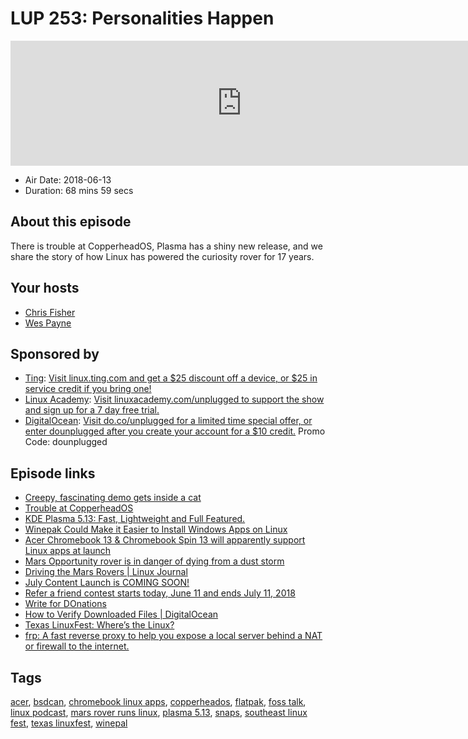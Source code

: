 # LUP 253: Personalities Happen

<iframe src="https://player.fireside.fm/v2/RUkczH-V+DCEj5ZIa?theme=dark" width="740" height="200" frameborder="0" scrolling="no"></iframe>

* Air Date: 2018-06-13
* Duration: 68 mins 59 secs

## About this episode

There is trouble at CopperheadOS, Plasma has a shiny new release, and we share the story of how Linux has powered the curiosity rover for 17 years.

## Your hosts
* [Chris Fisher](https://linuxunplugged.com/hosts/chrislas)
* [Wes Payne](https://linuxunplugged.com/hosts/wes)

## Sponsored by

  * [Ting](http://linux.ting.com): [Visit linux.ting.com and get a $25 discount off a device, or $25 in service credit if you bring one!](http://linux.ting.com)
  * [Linux Academy](http://linuxacademy.com/unplugged): [Visit linuxacademy.com/unplugged to support the show and sign up for a 7 day free trial.](http://linuxacademy.com/unplugged)
  * [DigitalOcean](https://do.co/unplugged): [Visit do.co/unplugged for a limited time special offer, or enter dounplugged after you create your account for a $10 credit.](https://do.co/unplugged) Promo Code: dounplugged



## Episode links

  * [Creepy, fascinating demo gets inside a cat](https://www.polygon.com/virtual-reality/2018/6/11/17450428/leap-motion-vr-ar-hand-control-cat "Creepy, fascinating demo gets inside a cat")
  * [Trouble at CopperheadOS](https://lwn.net/Articles/757267/ "Trouble at CopperheadOS")
  * [KDE Plasma 5.13: Fast, Lightweight and Full Featured.](https://www.kde.org/announcements/plasma-5.13.0.php "KDE Plasma 5.13: Fast, Lightweight and Full Featured.")
  * [Winepak Could Make it Easier to Install Windows Apps on Linux ](https://www.omgubuntu.co.uk/2018/06/winepak-flatpak-for-wine-apps "Winepak Could Make it Easier to Install Windows Apps on Linux ")
  * [Acer Chromebook 13 & Chromebook Spin 13 will apparently support Linux apps at launch ](https://9to5google.com/2018/06/12/acer-chromebook-linux-apps-support/ "Acer Chromebook 13 & Chromebook Spin 13 will apparently support Linux apps at launch ")
  * [Mars Opportunity rover is in danger of dying from a dust storm](https://www.engadget.com/2018/06/11/mars-opportunity-rover-minimal-power-mode-dust-storm/ "Mars Opportunity rover is in danger of dying from a dust storm")
  * [Driving the Mars Rovers | Linux Journal](https://www.linuxjournal.com/article/7570 "Driving the Mars Rovers | Linux Journal")
  * [July Content Launch is COMING SOON!](https://linuxacademy.com/community/posts/show/topic/27776-july-content-launch-is-coming-soon "July Content Launch is COMING SOON!")
  * [Refer a friend contest starts today, June 11 and ends July 11, 2018](https://ting.com/blog/refer-a-friend-amazon/ "Refer a friend contest starts today, June 11 and ends July 11, 2018")
  * [Write for DOnations](https://www.digitalocean.com/write-for-donations/ "Write for DOnations")
  * [How to Verify Downloaded Files | DigitalOcean](https://www.digitalocean.com/community/tutorials/how-to-verify-downloaded-files "How to Verify Downloaded Files | DigitalOcean")
  * [Texas LinuxFest: Where’s the Linux?](https://www.reddit.com/r/linux/comments/8pywij/texas_linuxfest_wheres_the_linux/ "Texas LinuxFest: Where’s the Linux?")
  * [frp: A fast reverse proxy to help you expose a local server behind a NAT or firewall to the internet.](https://github.com/fatedier/frp "frp: A fast reverse proxy to help you expose a local server behind a NAT or firewall to the internet.")



## Tags

[acer](https://linuxunplugged.com/tags/acer), [bsdcan](https://linuxunplugged.com/tags/bsdcan), [chromebook linux apps](https://linuxunplugged.com/tags/chromebook%20linux%20apps), [copperheados](https://linuxunplugged.com/tags/copperheados), [flatpak](https://linuxunplugged.com/tags/flatpak), [foss talk](https://linuxunplugged.com/tags/foss%20talk), [linux podcast](https://linuxunplugged.com/tags/linux%20podcast), [mars rover runs linux](https://linuxunplugged.com/tags/mars%20rover%20runs%20linux), [plasma 5.13](https://linuxunplugged.com/tags/plasma%205.13), [snaps](https://linuxunplugged.com/tags/snaps), [southeast linux fest](https://linuxunplugged.com/tags/southeast%20linux%20fest), [texas linuxfest](https://linuxunplugged.com/tags/texas%20linuxfest), [winepal](https://linuxunplugged.com/tags/winepal)